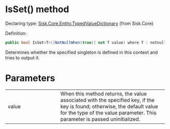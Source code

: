 <!--

Copyrights 2023 Sisk Framework - CypherPotato
Published under MIT license

!!! DO NOT EDIT THIS FILE !!!
This file was generated by a tool in the Sisk package. To edit the information in this documentation,
edit the XML documentation present in the Sisk source code.

-->


# IsSet() method

Declaring type: [Sisk.Core.Entity.TypedValueDictionary](/spec/Sisk.Core.Entity.TypedValueDictionary.md) (from Sisk.Core)


Definition:

```cs
public bool IsSet<T>([NotNullWhen(true)] out T value) where T : notnull
```

Determines whether the specified <typeparamref name="T" /> singleton is defined in this context and tries to output it.


# Parameters

<table>
    <tbody>
<tr>
    <td width="33%">value</td>
    <td>When this method returns, the value associated with the specified key, if the key is found; otherwise, the default value for the type of the value parameter. This parameter is passed uninitialized.</td>
</tr>
    </tbody>
</table>
